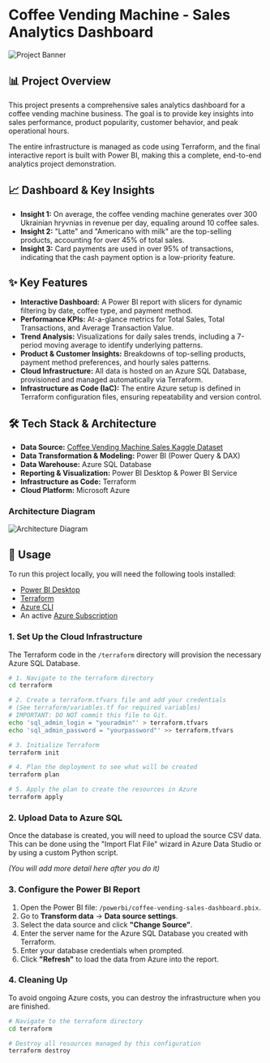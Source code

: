 # Coffee Vending Machine - Sales Analytics Dashboard

![Project Banner](<docs/dashboard-screenshot.png>) <!-- create this screenshot later -->

## 📊 Project Overview

This project presents a comprehensive sales analytics dashboard for a coffee vending machine business. The goal is to provide key insights into sales performance, product popularity, customer behavior, and peak operational hours.

The entire infrastructure is managed as code using Terraform, and the final interactive report is built with Power BI, making this a complete, end-to-end analytics project demonstration.


## 📈 Dashboard & Key Insights

- **Insight 1:** On average, the coffee vending machine generates over 300 Ukrainian hryvnias in revenue per day, equaling around 10 coffee sales.
- **Insight 2:** "Latte" and "Americano with milk" are the top-selling products, accounting for over 45% of total sales.
- **Insight 3:** Card payments are used in over 95% of transactions, indicating that the cash payment option is a low-priority feature.



## ✨ Key Features

- **Interactive Dashboard:** A Power BI report with slicers for dynamic filtering by date, coffee type, and payment method.
- **Performance KPIs:** At-a-glance metrics for Total Sales, Total Transactions, and Average Transaction Value.
- **Trend Analysis:** Visualizations for daily sales trends, including a 7-period moving average to identify underlying patterns.
- **Product & Customer Insights:** Breakdowns of top-selling products, payment method preferences, and hourly sales patterns.
- **Cloud Infrastructure:** All data is hosted on an Azure SQL Database, provisioned and managed automatically via Terraform.
- **Infrastructure as Code (IaC):** The entire Azure setup is defined in Terraform configuration files, ensuring repeatability and version control.



## 🛠️ Tech Stack & Architecture

- **Data Source:** [Coffee Vending Machine Sales Kaggle Dataset](https://www.kaggle.com/datasets/ihelon/coffee-sales?resource=download)
- **Data Transformation & Modeling:** Power BI (Power Query & DAX)
- **Data Warehouse:** Azure SQL Database
- **Reporting & Visualization:** Power BI Desktop & Power BI Service
- **Infrastructure as Code:** Terraform
- **Cloud Platform:** Microsoft Azure

### Architecture Diagram
![Architecture Diagram](<docs/architecture-diagram.png>) <!-- create this diagram later -->



## 🚀 Usage

To run this project locally, you will need the following tools installed:

- [Power BI Desktop](https://powerbi.microsoft.com/en-us/desktop/)
- [Terraform](https://www.terraform.io/downloads.html)
- [Azure CLI](https://docs.microsoft.com/en-us/cli/azure/install-azure-cli)
- An active [Azure Subscription](https://azure.microsoft.com/en-us/free/)

### 1. Set Up the Cloud Infrastructure

The Terraform code in the `/terraform` directory will provision the necessary Azure SQL Database.

```bash
# 1. Navigate to the terraform directory
cd terraform

# 2. Create a terraform.tfvars file and add your credentials
# (See terraform/variables.tf for required variables)
# IMPORTANT: DO NOT commit this file to Git.
echo 'sql_admin_login = "youradmin"' > terraform.tfvars
echo 'sql_admin_password = "yourpassword"' >> terraform.tfvars

# 3. Initialize Terraform
terraform init

# 4. Plan the deployment to see what will be created
terraform plan

# 5. Apply the plan to create the resources in Azure
terraform apply
```

### 2. Upload Data to Azure SQL

Once the database is created, you will need to upload the source CSV data. This can be done using the "Import Flat File" wizard in Azure Data Studio or by using a custom Python script.

*(You will add more detail here after you do it)*

### 3. Configure the Power BI Report

1.  Open the Power BI file: `/powerbi/coffee-vending-sales-dashboard.pbix`.
2.  Go to **Transform data** -> **Data source settings**.
3.  Select the data source and click **"Change Source"**.
4.  Enter the server name for the Azure SQL Database you created with Terraform.
5.  Enter your database credentials when prompted.
6.  Click **"Refresh"** to load the data from Azure into the report.


### 4. Cleaning Up

To avoid ongoing Azure costs, you can destroy the infrastructure when you are finished.

```bash
# Navigate to the terraform directory
cd terraform

# Destroy all resources managed by this configuration
terraform destroy
```




